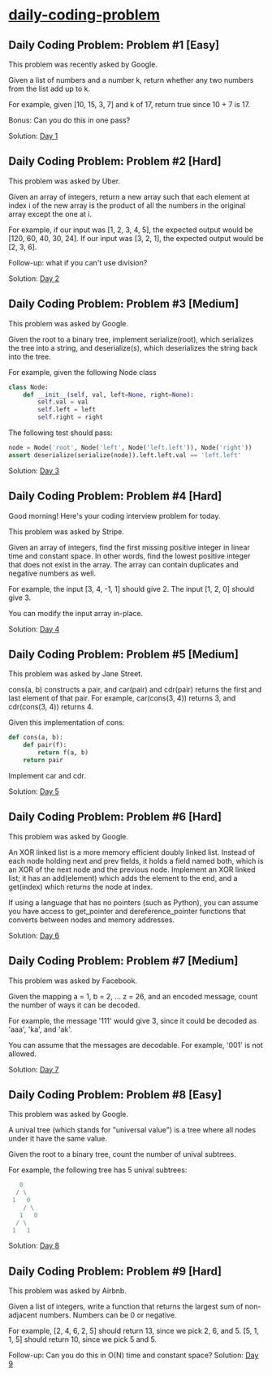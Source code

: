 
# [daily-coding-problem](https://www.dailycodingproblem.com/)

## Daily Coding Problem: Problem #1 [Easy]
This problem was recently asked by Google.

Given a list of numbers and a number k, return whether any two numbers from the list add up to k.

For example, given [10, 15, 3, 7] and k of 17, return true since 10 + 7 is 17.

Bonus: Can you do this in one pass?

Solution: [Day 1](https://github.com/subhendusethi/daily-coding-problem/blob/master/day_1/solution_day_1.py)


## Daily Coding Problem: Problem #2 [Hard]
This problem was asked by Uber.

Given an array of integers, return a new array such that each element at index i of the new array is the product of all the numbers in the original array except the one at i.

For example, if our input was [1, 2, 3, 4, 5], the expected output would be [120, 60, 40, 30, 24]. If our input was [3, 2, 1], the expected output would be [2, 3, 6].

Follow-up: what if you can't use division?

Solution: [Day 2](https://github.com/subhendusethi/daily-coding-problem/blob/master/day_2/solution_day_2.py)

## Daily Coding Problem: Problem #3 [Medium]

This problem was asked by Google.

Given the root to a binary tree, implement serialize(root), which serializes the tree into a string, and deserialize(s), which deserializes the string back into the tree.

For example, given the following Node class
```python
class Node:
    def __init__(self, val, left=None, right=None):
        self.val = val
        self.left = left
        self.right = right
```
The following test should pass:

```python
node = Node('root', Node('left', Node('left.left')), Node('right'))
assert deserialize(serialize(node)).left.left.val == 'left.left'
```
Solution: [Day 3](https://github.com/subhendusethi/daily-coding-problem/blob/master/day_3/solution_day_3.py)

## Daily Coding Problem: Problem #4 [Hard]


Good morning! Here's your coding interview problem for today.

This problem was asked by Stripe.

Given an array of integers, find the first missing positive integer in linear time and constant space. In other words, find the lowest positive integer that does not exist in the array. The array can contain duplicates and negative numbers as well.

For example, the input [3, 4, -1, 1] should give 2. The input [1, 2, 0] should give 3.

You can modify the input array in-place.

Solution: [Day 4](https://github.com/subhendusethi/daily-coding-problem/blob/master/day_4/solution_day_4.py)

## Daily Coding Problem: Problem #5 [Medium]

This problem was asked by Jane Street.

cons(a, b) constructs a pair, and car(pair) and cdr(pair) returns the first and last element of that pair. For example, car(cons(3, 4)) returns 3, and cdr(cons(3, 4)) returns 4.

Given this implementation of cons:
```python
def cons(a, b):
    def pair(f):
        return f(a, b)
    return pair
```

Implement car and cdr.

Solution: [Day 5](https://github.com/subhendusethi/daily-coding-problem/blob/master/day_5/solution_day_5.py)

## Daily Coding Problem: Problem #6 [Hard]

This problem was asked by Google.

An XOR linked list is a more memory efficient doubly linked list. Instead of each node holding next and prev fields, it holds a field named both, which is an XOR of the next node and the previous node. Implement an XOR linked list; it has an add(element) which adds the element to the end, and a get(index) which returns the node at index.

If using a language that has no pointers (such as Python), you can assume you have access to get_pointer and dereference_pointer functions that converts between nodes and memory addresses.


Solution: [Day 6](https://github.com/subhendusethi/daily-coding-problem/blob/master/day_6/solution_day_6.py)


## Daily Coding Problem: Problem #7 [Medium]

This problem was asked by Facebook.

Given the mapping a = 1, b = 2, ... z = 26, and an encoded message, count the number of ways it can be decoded.

For example, the message '111' would give 3, since it could be decoded as 'aaa', 'ka', and 'ak'.

You can assume that the messages are decodable. For example, '001' is not allowed.

Solution: [Day 7](https://github.com/subhendusethi/daily-coding-problem/blob/master/day_7/solution_day_7.py)


## Daily Coding Problem: Problem #8 [Easy]

This problem was asked by Google.

A unival tree (which stands for "universal value") is a tree where all nodes under it have the same value.

Given the root to a binary tree, count the number of unival subtrees.

For example, the following tree has 5 unival subtrees:
```python
   0
  / \
 1   0
    / \
   1   0
  / \
 1   1
```
Solution: [Day 8](https://github.com/subhendusethi/daily-coding-problem/blob/master/day_8/solution_day_8.py)

## Daily Coding Problem: Problem #9 [Hard]

This problem was asked by Airbnb.

Given a list of integers, write a function that returns the largest sum of non-adjacent numbers. Numbers can be 0 or negative.

For example, [2, 4, 6, 2, 5] should return 13, since we pick 2, 6, and 5. [5, 1, 1, 5] should return 10, since we pick 5 and 5.

Follow-up: Can you do this in O(N) time and constant space?
Solution: [Day 9](https://github.com/subhendusethi/daily-coding-problem/blob/master/day_9/solution_day_9.py)